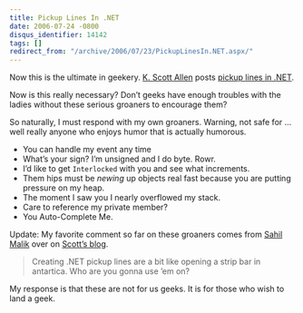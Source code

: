 ```yaml
---
title: Pickup Lines In .NET
date: 2006-07-24 -0800
disqus_identifier: 14142
tags: []
redirect_from: "/archive/2006/07/23/PickupLinesIn.NET.aspx/"
---
```


Now this is the ultimate in geekery. [K. Scott
Allen](http://odetocode.com/Blogs/scott/ "Ode To Code") posts [pickup
lines in
.NET](http://odetocode.com/Blogs/scott/comments/5403.aspx "Pickup Lines").

Now is this really necessary? Don’t geeks have enough troubles with the
ladies without these serious groaners to encourage them?

So naturally, I must respond with my own groaners. Warning, not safe for
... well really anyone who enjoys humor that is actually humorous.

-   You can handle my event any time
-   What’s your sign? I’m unsigned and I do byte. Rowr.
-   I’d like to get `Interlocked` with you and see what increments.
-   Them hips must be *newing* up objects real fast because you are
    putting pressure on my heap.
-   The moment I saw you I nearly overflowed my stack.
-   Care to reference my private member?
-   You Auto-Complete Me.

Update: My favorite comment so far on these groaners comes from [Sahil
Malik](http://winsmarts.com/ "Sahil") over on [Scott’s
blog](http://odetocode.com/Blogs/scott/ "Ode To Code").

> Creating .NET pickup lines are a bit like opening a strip bar in
> antartica. Who are you gonna use ’em on?

My response is that these are not for us geeks. It is for those who wish
to land a geek.

